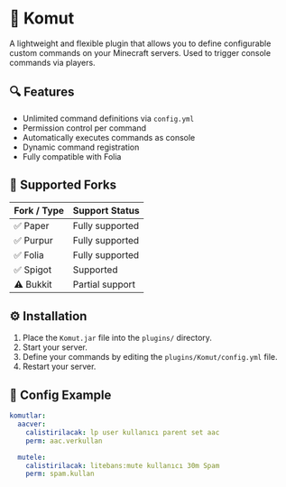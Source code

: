 # 🧩 Komut

A lightweight and flexible plugin that allows you to define configurable custom commands on your Minecraft servers. Used to trigger console commands via players.

## 🔍 Features

- Unlimited command definitions via `config.yml`
- Permission control per command
- Automatically executes commands as console
- Dynamic command registration
- Fully compatible with Folia

## 🧪 Supported Forks

| Fork / Type  | Support Status |
|--------------|----------------|
| ✅ Paper      | Fully supported |
| ✅ Purpur     | Fully supported |
| ✅ Folia      | Fully supported |
| ✅ Spigot     | Supported       |
| ⚠️ Bukkit     | Partial support |

## ⚙️ Installation

1. Place the `Komut.jar` file into the `plugins/` directory.
2. Start your server.
3. Define your commands by editing the `plugins/Komut/config.yml` file.
4. Restart your server.

## 📁 Config Example

```yaml
komutlar:
  aacver:
    calistirilacak: lp user kullanıcı parent set aac
    perm: aac.verkullan

  mutele:
    calistirilacak: litebans:mute kullanıcı 30m Spam
    perm: spam.kullan
